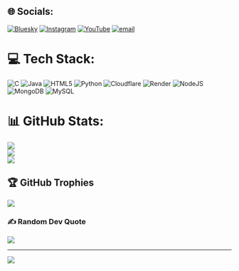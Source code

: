 
## 🌐 Socials:
[![Bluesky](https://img.shields.io/badge/bluesky-0285FF?style=for-the-badge&logo=bluesky&logoColor=%23FFFFFF)](https://bsky.app/profile/itzmetejas.bsky.social) [![Instagram](https://img.shields.io/badge/Instagram-%23E4405F.svg?logo=Instagram&logoColor=white)](https://instagram.com/Tejaswa_Agarwal) [![YouTube](https://img.shields.io/badge/YouTube-%23FF0000.svg?logo=YouTube&logoColor=white)](https://youtube.com/@@ItzmeTejas) [![email](https://img.shields.io/badge/Email-D14836?logo=gmail&logoColor=white)](mailto:contact@itstejas.in) 

# 💻 Tech Stack:
![C](https://img.shields.io/badge/c-%2300599C.svg?style=flat&logo=c&logoColor=white) ![Java](https://img.shields.io/badge/java-%23ED8B00.svg?style=flat&logo=openjdk&logoColor=white) ![HTML5](https://img.shields.io/badge/html5-%23E34F26.svg?style=flat&logo=html5&logoColor=white) ![Python](https://img.shields.io/badge/python-3670A0?style=flat&logo=python&logoColor=ffdd54) ![Cloudflare](https://img.shields.io/badge/Cloudflare-F38020?style=flat&logo=Cloudflare&logoColor=white) ![Render](https://img.shields.io/badge/Render-%46E3B7.svg?style=flat&logo=render&logoColor=white) ![NodeJS](https://img.shields.io/badge/node.js-6DA55F?style=flat&logo=node.js&logoColor=white) ![MongoDB](https://img.shields.io/badge/MongoDB-%234ea94b.svg?style=flat&logo=mongodb&logoColor=white) ![MySQL](https://img.shields.io/badge/mysql-4479A1.svg?style=flat&logo=mysql&logoColor=white)
# 📊 GitHub Stats:
![](https://github-readme-stats.vercel.app/api?username=Herobrine20193&theme=gotham&hide_border=false&include_all_commits=true&count_private=true)<br/>
![](https://nirzak-streak-stats.vercel.app/?user=Herobrine20193&theme=gotham&hide_border=false)<br/>
![](https://github-readme-stats.vercel.app/api/top-langs/?username=Herobrine20193&theme=gotham&hide_border=false&include_all_commits=true&count_private=true&layout=compact)

## 🏆 GitHub Trophies
![](https://github-profile-trophy.vercel.app/?username=Herobrine20193&theme=radical&no-frame=false&no-bg=true&margin-w=4)

### ✍️ Random Dev Quote
![](https://quotes-github-readme.vercel.app/api?type=horizontal&theme=radical)

---
[![](https://visitcount.itsvg.in/api?id=Herobrine20193&icon=0&color=0)](https://visitcount.itsvg.in)

<!-- Proudly created with GPRM ( https://gprm.itsvg.in ) -->

